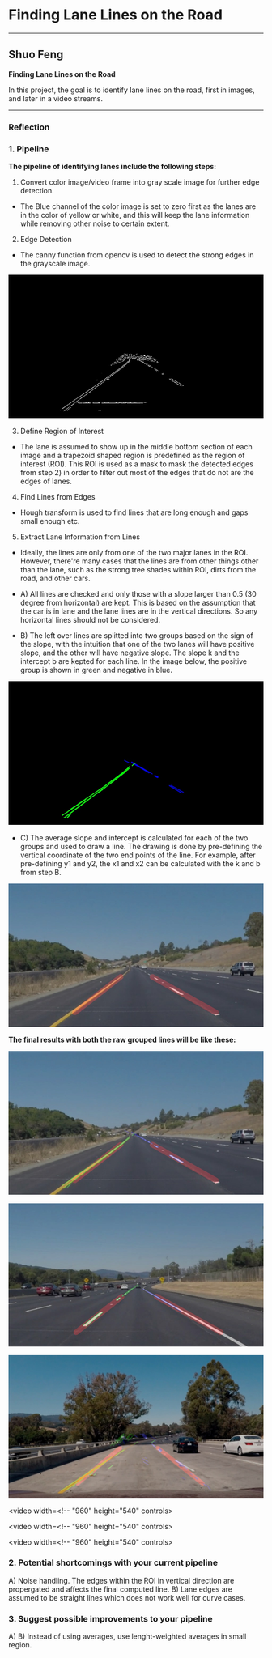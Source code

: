 # **Finding Lane Lines on the Road** 

---
## Shuo Feng

**Finding Lane Lines on the Road**

In this project, the goal is to identify lane lines on the road, first in images, and later in a video streams.

[//]: # (Image References)
[image1]: ./examples/grayscale.jpg "Grayscale"
[image2]: ./test_images_output/edges/solidYellowCurve.jpg "Edges"
[image3]: ./test_images_output/rawline/solidYellowCurve.jpg "Raw Lines"
[image4]: ./test_images_output/solidYellowCurve.jpg "Calcualted Lines"
[image5]: ./test_images_output/All_solidYellowCurve.jpg "Final"
[image6]: ./test_images_output/All_solidWhiteCurve.jpg "Final"
[image7]: ./test_images_output/All_challenge1.jpg "Final"

---

### Reflection

### 1. Pipeline

**The pipeline of identifying lanes include the following steps:**

1) Convert color image/video frame into gray scale image for further edge detection. 

* The Blue channel of the color image is set to zero first as the lanes are in the color of yellow or white, and this will keep the lane information while removing other noise to certain extent.

2) Edge Detection

* The canny function from opencv is used to detect the strong edges in the grayscale image.

![alt text][image2]

3) Define Region of Interest

* The lane is assumed to show up in the middle bottom section of each image and a trapezoid shaped region is predefined as the region of interest (ROI). This ROI is used as a mask to mask the detected edges from step 2) in order to filter out most of the edges that do not are the edges of lanes.

4) Find Lines from Edges

* Hough transform is used to find lines that are long enough and gaps small enough etc.

5) Extract Lane Information from Lines

* Ideally, the lines are only from one of the two major lanes in the ROI. However, there're many cases that the lines are from other things other than the lane, such as the strong tree shades within ROI, dirts from the road, and other cars. 

* A) All lines are checked and only those with a slope larger than 0.5 (30 degree from horizontal) are kept. This is based on the assumption that the car is in lane and the lane lines are in the vertical directions. So any horizontal lines should not be considered.

* B) The left over lines are splitted into two groups based on the sign of the slope, with the intuition that one of the two lanes will have  positive slope, and the other will have negative slope. The slope k and the intercept b are kepted for each line. In the image below, the positive group is shown in green and negative in blue.

![alt text][image3]

* C) The average slope and intercept is calculated for each of the two groups and used to draw a line. The drawing is done by pre-defining the vertical coordinate of the two end points of the line. For example, after pre-defining y1 and y2, the x1 and x2 can be calculated with the k and b from step B.

![alt text][image4]


**The final results with both the raw grouped lines will be like these:**

![alt text][image5]

![alt text][image6]

![alt text][image7]

<video width=<!-- "960" height="540" controls>
        <source src="./test_videos_output/solidWhiteRight.mp4" type="video/mp4" markdown="1" >
</video>

<video width=<!-- "960" height="540" controls>
        <source src="./test_videos_output/solidYellowLeft.mp4" type="video/mp4" markdown="1" >
</video>

<video width=<!-- "960" height="540" controls>
        <source src="./test_videos_output/challenge.mp4" type="video/mp4" markdown="1" >
</video>

### 2. Potential shortcomings with your current pipeline
A) Noise handling. The edges within the ROI in vertical direction are propergated and affects the final computed line.
B) Lane edges are assumed to be straight lines which does not work well for curve cases.

### 3. Suggest possible improvements to your pipeline
A) 
B) Instead of using averages, use lenght-weighted averages in small region. 

